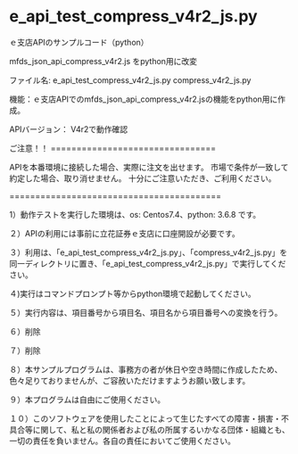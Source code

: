 # e_api_test_compress_v4r2_js.py
ｅ支店APIのサンプルコード（python）

mfds_json_api_compress_v4r2.js をpython用に改変

ファイル名:
    e_api_test_compress_v4r2_js.py
    compress_v4r2_js.py    

機能：ｅ支店APIでのmfds_json_api_compress_v4r2.jsの機能をpython用に作成。

APIバージョン： V4r2で動作確認

ご注意！！ ================================

APIを本番環境に接続した場合、実際に注文を出せます。
市場で条件が一致して約定した場合、取り消せません。
十分にご注意いただき、ご利用ください。

=========================================

1）動作テストを実行した環境は、os: Centos7.4、python: 3.6.8 です。

２）APIの利用には事前に立花証券ｅ支店に口座開設が必要です。

３）利用は、「e_api_test_compress_v4r2_js.py」、「compress_v4r2_js.py」を同一ディレクトリに置き、「e_api_test_compress_v4r2_js.py」で実行してください。

４)実行はコマンドプロンプト等からpython環境で起動してください。

５）実行内容は、項目番号から項目名、項目名から項目番号への変換を行う。

６）削除

７）削除

８）本サンプルプログラムは、事務方の者が休日や空き時間に作成したため、色々足りておりませんが、ご容赦いただけますようお願い致します。

９）本プログラムは自由にご使用ください。

１０）このソフトウェアを使用したことによって生じたすべての障害・損害・不具合等に関して、私と私の関係者および私の所属するいかなる団体・組織とも、一切の責任を負いません。各自の責任においてご使用ください。
